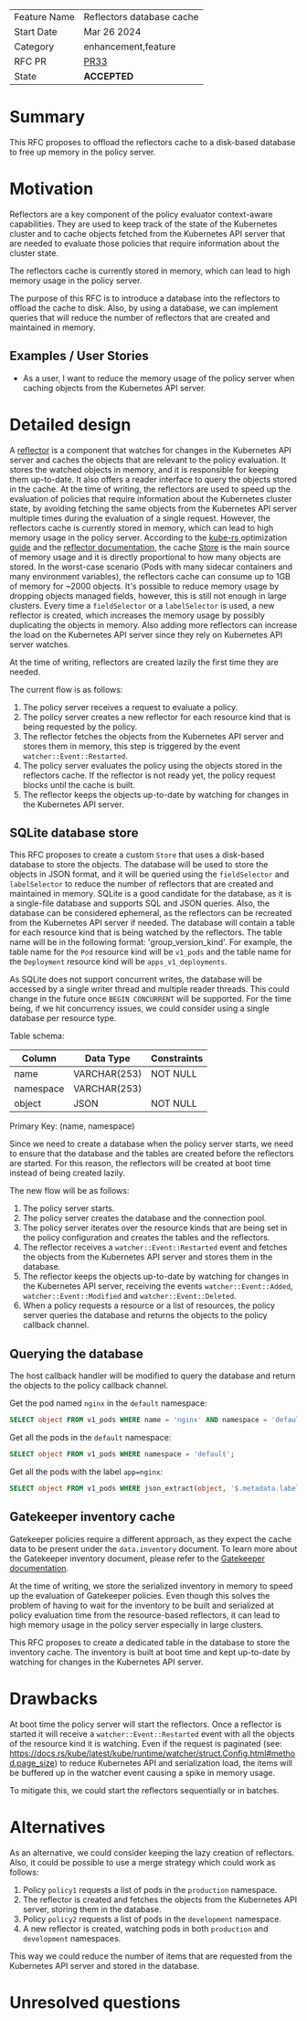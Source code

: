 |              |                                                   |
| :----------- | :------------------------------------------------ |
| Feature Name | Reflectors database cache                         |
| Start Date   | Mar 26 2024                                       |
| Category     | enhancement,feature                               |
| RFC PR       | [PR33](https://github.com/kubewarden/rfc/pull/33) |
| State        | **ACCEPTED**                                      |

# Summary

[summary]: #summary

This RFC proposes to offload the reflectors cache to a disk-based database to free up memory in the policy server.

# Motivation

[motivation]: #motivation

Reflectors are a key component of the policy evaluator context-aware capabilities.
They are used to keep track of the state of the Kubernetes cluster and to cache objects fetched from the Kubernetes API server that are needed to evaluate those policies that require information about the cluster state.

The reflectors cache is currently stored in memory, which can lead to high memory usage in the policy server.

The purpose of this RFC is to introduce a database into the reflectors to offload the cache to disk.
Also, by using a database, we can implement queries that will reduce the number of reflectors that are created and maintained in memory.

## Examples / User Stories

[examples]: #examples

- As a user, I want to reduce the memory usage of the policy server when caching objects from the Kubernetes API server.

# Detailed design

[design]: #detailed-design

A [reflector](https://docs.rs/kube/latest/kube/runtime/reflector/fn.reflector.html) is a component that watches for changes in the Kubernetes API server and caches the objects that are relevant to the policy evaluation.
It stores the watched objects in memory, and it is responsible for keeping them up-to-date.
It also offers a reader interface to query the objects stored in the cache.
At the time of writing, the reflectors are used to speed up the evaluation of policies that require information about the Kubernetes cluster state,
by avoiding fetching the same objects from the Kubernetes API server multiple times during the evaluation of a single request.
However, the reflectors cache is currently stored in memory, which can lead to high memory usage in the policy server.
According to the [kube-rs ](https://kube.rs/controllers/optimization/#reflector-optimization)optimization[ guide](https://kube.rs/controllers/optimization/#reflector-optimization) and the [reflector documentation](https://docs.rs/kube/latest/kube/runtime/reflector/fn.reflector.html#memory-usage), the cache [Store](https://docs.rs/kube-runtime/0.88.1/src/kube_runtime/reflector/store.rs.html#13) is the main source of memory usage and it is directly proportional to how many objects are stored.
In the worst-case scenario (Pods with many sidecar containers and many environment variables), the reflectors cache can consume up to 1GB of memory for ~2000 objects.
It's possible to reduce memory usage by dropping objects managed fields, however, this is still not enough in large clusters.
Every time a `fieldSelector` or a `labelSelector` is used, a new reflector is created, which increases the memory usage by possibly duplicating the objects in memory.
Also adding more reflectors can increase the load on the Kubernetes API server since they rely on Kubernetes API server watches.

At the time of writing, reflectors are created lazily the first time they are needed.

The current flow is as follows:

1. The policy server receives a request to evaluate a policy.
2. The policy server creates a new reflector for each resource kind that is being requested by the policy.
3. The reflector fetches the objects from the Kubernetes API server and stores them in memory, this step is triggered by the event `watcher::Event::Restarted`.
4. The policy server evaluates the policy using the objects stored in the reflectors cache. If the reflector is not ready yet, the policy request blocks until the cache is built.
5. The reflector keeps the objects up-to-date by watching for changes in the Kubernetes API server.

## SQLite database store

This RFC proposes to create a custom `Store` that uses a disk-based database to store the objects.
The database will be used to store the objects in JSON format, and it will be queried using the `fieldSelector` and `labelSelector` to reduce the number of reflectors that are created and maintained in memory.
SQLite is a good candidate for the database, as it is a single-file database and supports SQL and JSON queries.
Also, the database can be considered ephemeral, as the reflectors can be recreated from the Kubernetes API server if needed.
The database will contain a table for each resource kind that is being watched by the reflectors.
The table name will be in the following format: 'group_version_kind'.
For example, the table name for the `Pod` resource kind will be `v1_pods` and the table name for the `Deployment` resource kind will be `apps_v1_deployments`.

As SQLite does not support concurrent writes, the database will be accessed by a single writer thread and multiple reader threads.
This could change in the future once `BEGIN CONCURRENT` will be supported.
For the time being, if we hit concurrency issues, we could consider using a single database per resource type.

Table schema:

| Column    | Data Type    | Constraints |
| --------- | ------------ | ----------- |
| name      | VARCHAR(253) | NOT NULL    |
| namespace | VARCHAR(253) |             |
| object    | JSON         | NOT NULL    |

Primary Key: (name, namespace)

Since we need to create a database when the policy server starts, we need to ensure that the database and the tables are created before the reflectors are started.
For this reason, the reflectors will be created at boot time instead of being created lazily.

The new flow will be as follows:

1. The policy server starts.
2. The policy server creates the database and the connection pool.
3. The policy server iterates over the resource kinds that are being set in the policy configuration and creates the tables and the reflectors.
4. The reflector receives a `watcher::Event::Restarted` event and fetches the objects from the Kubernetes API server and stores them in the database.
5. The reflector keeps the objects up-to-date by watching for changes in the Kubernetes API server, receiving the events `watcher::Event::Added`, `watcher::Event::Modified` and `watcher::Event::Deleted`.
6. When a policy requests a resource or a list of resources, the policy server queries the database and returns the objects to the policy callback channel.

## Querying the database

The host callback handler will be modified to query the database and return the objects to the policy callback channel.

Get the pod named `nginx` in the `default` namespace:

```sql
SELECT object FROM v1_pods WHERE name = 'nginx' AND namespace = 'default';
```

Get all the pods in the `default` namespace:

```sql
SELECT object FROM v1_pods WHERE namespace = 'default';
```

Get all the pods with the label `app=nginx`:

```sql
SELECT object FROM v1_pods WHERE json_extract(object, '$.metadata.labels.app') = 'nginx';
```

## Gatekeeper inventory cache

Gatekeeper policies require a different approach, as they expect the cache data to be present under the `data.inventory` document.
To learn more about the Gatekeeper inventory document, please refer to the [Gatekeeper documentation](https://open-policy-agent.github.io/gatekeeper/website/docs/sync/#accessing-replicated-data).

At the time of writing, we store the serialized inventory in memory to speed up the evaluation of Gatekeeper policies.
Even though this solves the problem of having to wait for the inventory to be built and serialized at policy evaluation time from the resource-based reflectors,
it can lead to high memory usage in the policy server especially in large clusters.

This RFC proposes to create a dedicated table in the database to store the inventory cache.
The inventory is built at boot time and kept up-to-date by watching for changes in the Kubernetes API server.

# Drawbacks

[drawbacks]: #drawbacks

At boot time the policy server will start the reflectors.
Once a reflector is started it will receive a `watcher::Event::Restarted` event with all the objects of the resource kind it is watching.
Even if the request is paginated (see: https://docs.rs/kube/latest/kube/runtime/watcher/struct.Config.html#method.page_size)
to reduce Kubernetes API and serialization load, the items will be buffered up in the watcher event causing a spike in memory usage.

To mitigate this, we could start the reflectors sequentially or in batches.

# Alternatives

As an alternative, we could consider keeping the lazy creation of reflectors.
Also, it could be possible to use a merge strategy which could work as follows:

1. Policy `policy1` requests a list of pods in the `production` namespace.
2. The reflector is created and fetches the objects from the Kubernetes API server, storing them in the database.
3. Policy `policy2` requests a list of pods in the `development` namespace.
4. A new reflector is created, watching pods in both `production` and `development` namespaces.

This way we could reduce the number of items that are requested from the Kubernetes API server and stored in the database.

# Unresolved questions

[unresolved]: #unresolved-questions
